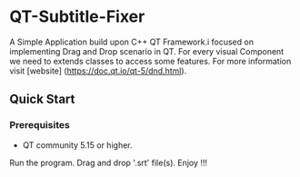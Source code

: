 # QT-Subtitle-Fixer
A Simple Application build upon C++ QT Framework.i focused on implementing Drag and Drop scenario in QT.
For every visual Component we need to extends classes to access some features. For more information visit [website] (https://doc.qt.io/qt-5/dnd.html).

## Quick Start
### Prerequisites
- QT community 5.15 or higher.

Run the program. Drag and drop '.srt' file(s). Enjoy !!!

